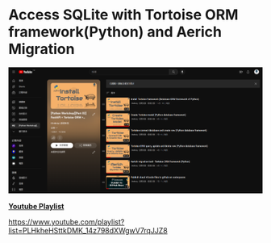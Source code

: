 # Access SQLite with Tortoise ORM framework(Python) and Aerich Migration

![Youtube Playlist](TortoiseORMAerichMigrationSQLite.png)

**[Youtube Playlist](https://www.youtube.com/playlist?list=PLHkheHSttkDMK_14z798dXWgwV7rqJJZ8)**

https://www.youtube.com/playlist?list=PLHkheHSttkDMK_14z798dXWgwV7rqJJZ8

